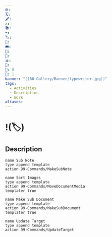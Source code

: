 ```yaml
---
🌐: 
🗓️: 
🖋️: 
✍️: 
📚: 
⬅️: 
🏷️: 
🎫: 
🎟️: 
📇: 
🔖: 
📊: 
🏁: 
🏹: 0
🎯: 1
banner: "[[80-Gallery/Banner/typewriter.jpg]]"
tags:
  - Activities
  - Description
  - Work
aliases:
---
```

# !(🏷️)

## Description



```button
name Sub Note
type append template
action 99-Commands/MakeSubNote
```
```button
name Sort Images
type append template
action 99-Commands/MoveDocumentMedia
templater true
```
```button
name Make Sub Document
type append template
action 99-Commands/MakeSubDocument
templater true
```
```button
name Update Target
type append template
action 99-Commands/UpdateTarget
```
